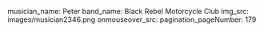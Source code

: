 musician_name: Peter
band_name: Black Rebel Motorcycle Club
img_src: images/musician2346.png
onmouseover_src: 
pagination_pageNumber: 179